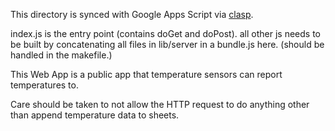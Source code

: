 This directory is synced with Google Apps Script via [clasp](https://github.com/google/clasp).

index.js is the entry point (contains doGet and doPost).
all other js needs to be built by concatenating all files in lib/server in a bundle.js here.
(should be handled in the makefile.)

This Web App is a public app that temperature sensors can report temperatures to.

Care should be taken to not allow the HTTP request to do anything other than append temperature data to sheets.

